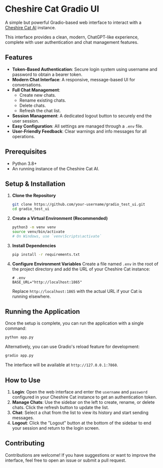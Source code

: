 # Cheshire Cat Gradio UI

A simple but powerful Gradio-based web interface to interact with a [Cheshire Cat AI](https://github.com/cheshire-cat-ai/core) instance.

This interface provides a clean, modern, ChatGPT-like experience, complete with user authentication and chat management features.

## Features

- **Token-Based Authentication**: Secure login system using username and password to obtain a bearer token.
- **Modern Chat Interface**: A responsive, message-based UI for conversations.
- **Full Chat Management**:
    - Create new chats.
    - Rename existing chats.
    - Delete chats.
    - Refresh the chat list.
- **Session Management**: A dedicated logout button to securely end the user session.
- **Easy Configuration**: All settings are managed through a `.env` file.
- **User-Friendly Feedback**: Clear warnings and info messages for all operations.

## Prerequisites

- Python 3.8+
- An running instance of the Cheshire Cat AI.

## Setup & Installation

1.  **Clone the Repository**
    ```bash
    git clone https://github.com/your-username/gradio_test_ui.git
    cd gradio_test_ui
    ```

2.  **Create a Virtual Environment (Recommended)**
    ```bash
    python3 -m venv venv
    source venv/bin/activate
    # On Windows, use `venv\Scripts\activate`
    ```

3.  **Install Dependencies**
    ```bash
    pip install -r requirements.txt
    ```

4.  **Configure Environment Variables**
    Create a file named `.env` in the root of the project directory and add the URL of your Cheshire Cat instance:

    ```env
    # .env
    BASE_URL="http://localhost:1865"
    ```
    Replace `http://localhost:1865` with the actual URL if your Cat is running elsewhere.

## Running the Application

Once the setup is complete, you can run the application with a single command:

```bash
python app.py
```

Alternatively, you can use Gradio's reload feature for development:

```bash
gradio app.py
```

The interface will be available at `http://127.0.0.1:7860`.

## How to Use

1.  **Login**: Open the web interface and enter the `username` and `password` configured in your Cheshire Cat instance to get an authentication token.
2.  **Manage Chats**: Use the sidebar on the left to create, rename, or delete chats. Click the refresh button to update the list.
3.  **Chat**: Select a chat from the list to view its history and start sending messages.
4.  **Logout**: Click the "Logout" button at the bottom of the sidebar to end your session and return to the login screen.

## Contributing

Contributions are welcome! If you have suggestions or want to improve the interface, feel free to open an issue or submit a pull request. 